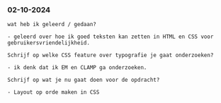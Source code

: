   <h3>02-10-2024</h3>
    <p>
    
    wat heb ik geleerd / gedaan?
    
    - geleerd over hoe ik goed teksten kan zetten in HTML en CSS voor gebruikersvriendelijkheid.
    
    Schrijf op welke CSS feature over typografie je gaat onderzoeken?
    
    - ik denk dat ik EM en CLAMP ga onderzoeken.
    
    Schrijf op wat je nu gaat doen voor de opdracht?
    
    - Layout op orde maken in CSS